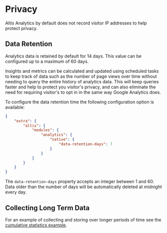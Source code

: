 # Privacy

Altis Analytics by default does not record visitor IP addresses to help protect privacy.

## Data Retention

Analytics data is retained by default for 14 days. This value can be configured up to a maximum of 60 days.

Insights and metrics can be calculated and updated using scheduled tasks to keep track of data such as the number of page views over time without needing to query the entire history of analytics data. This will keep queries faster and help to protect you visitor's privacy, and can also eliminate the need for requiring visitor's to opt in in the same way Google Analytics does.

To configure the data retention time the following configuration option is available:

```json
{
	"extra": {
		"altis": {
			"modules": {
				"analytics": {
					"native": {
						"data-retention-days": 7
					}
				}
			}
		}
	}
}
```

The `data-retention-days` property accepts an integer between 1 and 60. Data older than the number of days will be automatically deleted at midnight every day.

## Collecting Long Term Data

For an example of collecting and storing over longer periods of time see the [cumulative statistics example](./examples.md#cumulative-statistics).

